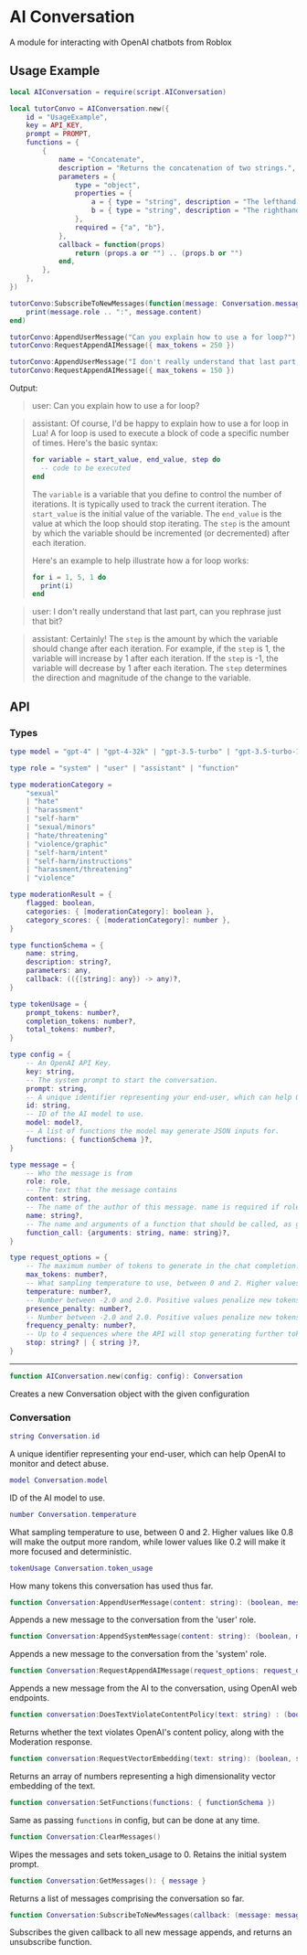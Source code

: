 # AI Conversation

A module for interacting with OpenAI chatbots from Roblox

## Usage Example

```Lua
local AIConversation = require(script.AIConversation)

local tutorConvo = AIConversation.new({
    id = "UsageExample",
    key = API_KEY,
    prompt = PROMPT,
    functions = {
        {
            name = "Concatenate",
            description = "Returns the concatenation of two strings.",
            parameters = {
                type = "object",
                properties = {
                    a = { type = "string", description = "The lefthand string" },
                    b = { type = "string", description = "The righthand string" },
                },
                required = {"a", "b"},
            },
            callback = function(props)
                return (props.a or "") .. (props.b or "")
            end,
        },
    },
})

tutorConvo:SubscribeToNewMessages(function(message: Conversation.message)
    print(message.role .. ":", message.content)
end)

tutorConvo:AppendUserMessage("Can you explain how to use a for loop?")
tutorConvo:RequestAppendAIMessage({ max_tokens = 250 })

tutorConvo:AppendUserMessage("I don't really understand that last part, can you rephrase just that bit?")
tutorConvo:RequestAppendAIMessage({ max_tokens = 150 })
```
Output:
> user: Can you explain how to use a for loop?

> assistant: Of course, I'd be happy to explain how to use a for loop in Lua!
A for loop is used to execute a block of code a specific number of times. Here's the basic syntax:
> ```lua
> for variable = start_value, end_value, step do
>   -- code to be executed
> end
> ```
> The `variable` is a variable that you define to control the number of iterations. It is typically used to track the current iteration. The `start_value` is the initial value of the variable. The `end_value` is the value at which the loop should stop iterating. The `step` is the amount by which the variable should be incremented (or decremented) after each iteration.
>
> Here's an example to help illustrate how a for loop works:
>
> ```lua
> for i = 1, 5, 1 do
>   print(i)
> end
> ```

> user: I don't really understand that last part, can you rephrase just that bit?

> assistant: Certainly! The `step` is the amount by which the variable should change after each iteration. For example, if the `step` is 1, the variable will increase by 1 after each iteration. If the `step` is -1, the variable will decrease by 1 after each iteration. The `step` determines the direction and magnitude of the change to the variable.

## API

### Types

```Lua
type model = "gpt-4" | "gpt-4-32k" | "gpt-3.5-turbo" | "gpt-3.5-turbo-16k"

type role = "system" | "user" | "assistant" | "function"

type moderationCategory =
	"sexual"
	| "hate"
	| "harassment"
	| "self-harm"
	| "sexual/minors"
	| "hate/threatening"
	| "violence/graphic"
	| "self-harm/intent"
	| "self-harm/instructions"
	| "harassment/threatening"
	| "violence"

type moderationResult = {
	flagged: boolean,
	categories: { [moderationCategory]: boolean },
	category_scores: { [moderationCategory]: number },
}

type functionSchema = {
    name: string,
    description: string?,
    parameters: any,
    callback: (({[string]: any}) -> any)?,
}

type tokenUsage = {
	prompt_tokens: number?,
	completion_tokens: number?,
	total_tokens: number?,
}

type config = {
    -- An OpenAI API Key.
    key: string,
    -- The system prompt to start the conversation.
    prompt: string,
    -- A unique identifier representing your end-user, which can help OpenAI to monitor and detect abuse.
    id: string,
    -- ID of the AI model to use.
    model: model?,
    -- A list of functions the model may generate JSON inputs for.
    functions: { functionSchema }?,
}

type message = {
    -- Who the message is from
    role: role,
    -- The text that the message contains
    content: string,
    -- The name of the author of this message. name is required if role is function, and it should be the name of the function whose response is in the content. May contain a-z, A-Z, 0-9, and underscores, with a maximum length of 64 characters.
    name: string?,
    -- The name and arguments of a function that should be called, as generated by the model.
    function_call: {arguments: string, name: string}?,
}

type request_options = {
    -- The maximum number of tokens to generate in the chat completion.
    max_tokens: number?,
	-- What sampling temperature to use, between 0 and 2. Higher values like 0.8 will make the output more random, while lower values like 0.2 will make it more focused and deterministic.
    temperature: number?,
    -- Number between -2.0 and 2.0. Positive values penalize new tokens based on whether they appear in the text so far, increasing the model's likelihood to talk about new topics.
    presence_penalty: number?,
    -- Number between -2.0 and 2.0. Positive values penalize new tokens based on their existing frequency in the text so far, decreasing the model's likelihood to repeat the same line verbatim.
    frequency_penalty: number?,
    -- Up to 4 sequences where the API will stop generating further tokens.
    stop: string? | { string }?,
}
```

-----

```Lua
function AIConversation.new(config: config): Conversation
```

Creates a new Conversation object with the given configuration

### Conversation

```Lua
string Conversation.id
```
A unique identifier representing your end-user, which can help OpenAI to monitor and detect abuse.

```Lua
model Conversation.model
```
ID of the AI model to use.

```Lua
number Conversation.temperature
```
What sampling temperature to use, between 0 and 2. Higher values like 0.8 will make the output more random, while lower values like 0.2 will make it more focused and deterministic.

```Lua
tokenUsage Conversation.token_usage
```
How many tokens this conversation has used thus far.

```Lua
function Conversation:AppendUserMessage(content: string): (boolean, message)
```
Appends a new message to the conversation from the 'user' role.

```Lua
function Conversation:AppendSystemMessage(content: string): (boolean, message)
```
Appends a new message to the conversation from the 'system' role.

```Lua
function Conversation:RequestAppendAIMessage(request_options: request_options): (boolean, string | message)
```
Appends a new message from the AI to the conversation, using OpenAI web endpoints.

```Lua
function conversation:DoesTextViolateContentPolicy(text: string) : (boolean, string | boolean, moderationResult?)
```
Returns whether the text violates OpenAI's content policy, along with the Moderation response.

```Lua
function conversation:RequestVectorEmbedding(text: string): (boolean, string | { number })
```
Returns an array of numbers representing a high dimensionality vector embedding of the text.

```Lua
function conversation:SetFunctions(functions: { functionSchema })
```
Same as passing `functions` in config, but can be done at any time.

```Lua
function Conversation:ClearMessages()
```
Wipes the messages and sets token_usage to 0. Retains the initial system prompt.

```Lua
function Conversation:GetMessages(): { message }
```
Returns a list of messages comprising the conversation so far.

```Lua
function Conversation:SubscribeToNewMessages(callback: (message: message) -> ()): () -> ()
```
Subscribes the given callback to all new message appends, and returns an unsubscribe function.
